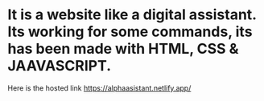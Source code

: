 # It is a website like a digital assistant. Its working for some commands, its has been made with HTML, CSS & JAAVASCRIPT.

Here is the hosted link https://alphaasistant.netlify.app/
